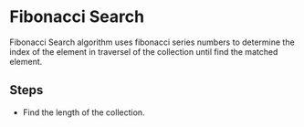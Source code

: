 # Fibonacci Search

Fibonacci Search algorithm uses fibonacci series numbers to determine the index of the element in traversel of the collection until find the matched element.

## Steps 

* Find the length of the collection. 

